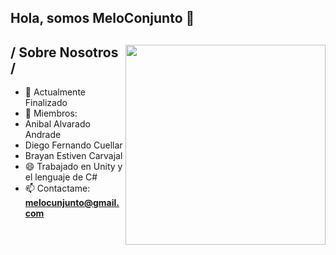## Hola, somos MeloConjunto 👋

<div>

<img align="right" width="320" src="https://github.com/user-attachments/assets/3d425197-469c-4b1c-92a1-e7154eaaa11f"/>

<h2> / Sobre Nosotros /</h2>
  
- 🧠 Actualmente Finalizado
- 👾 Miembros:
- Anibal Alvarado Andrade
- Diego Fernando Cuellar 
- Brayan Estiven Carvajal 
- 😄 Trabajado en Unity y el lenguaje de C#
- 📫 Contactame: **melocunjunto@gmail.com**
